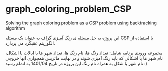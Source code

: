 # graph_coloring_problem_CSP
Solving the graph coloring problem as a CSP problem using backtracking algorithm

این پروژه به حل مسئله ی رنگ آمیزی گراف به عنوان یک مسئله CSP با استفاده از الگوریتم عقبگرد می پردازد.

مجموعه ورودی برنامه شامل: تعداد رنگ ها، نام رنگ ها، تعداد شهر ها یا ایالات یا اشکال، نام شهر ها یا اشکالی که باید رنگ آمیزی شوند و در نهایت ماتریس همجواری آنها
خروجی نام شهر یا شکل به همراه نام رنگ
این پروژه در تاریخ 1401/04 به اتمام رسید :) 
